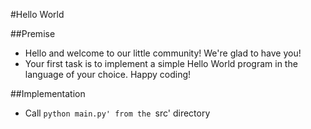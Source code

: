 #Hello World

##Premise

-	Hello and welcome to our little community! We're glad to have you!
-	Your first task is to implement a simple Hello World program in the language of your choice. Happy coding!

##Implementation

- Call `python main.py' from the `src' directory
